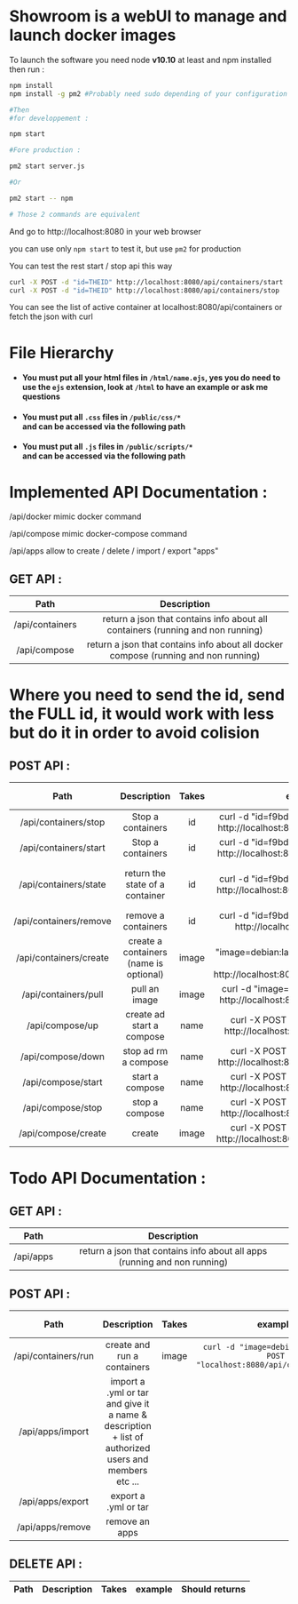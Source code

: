 # Showroom is a webUI to manage and launch docker images
To launch the software you need node **v10.10** at least and npm installed then run :

```bash
npm install
npm install -g pm2 #Probably need sudo depending of your configuration

#Then
#for developpement :

npm start

#Fore production :

pm2 start server.js

#Or

pm2 start -- npm

# Those 2 commands are equivalent
```
And go to http://localhost:8080 in your web browser

you can use only `npm start` to test it, but use `pm2` for production

You can test the rest start / stop api this way

```bash
curl -X POST -d "id=THEID" http://localhost:8080/api/containers/start
curl -X POST -d "id=THEID" http://localhost:8080/api/containers/stop
```

You can see the list of active container at localhost:8080/api/containers
or fetch the json with curl

# File Hierarchy

* #### You must put all your html files in `/html/name.ejs`, yes you do need to use the `ejs` extension, look at `/html` to have an example or ask me questions

* #### You must put all `.css` files in `/public/css/*`<br> and can be accessed via the following path

* #### You must put all `.js` files in `/public/scripts/*`<br> and can be accessed via the following path


# Implemented API Documentation :

/api/docker mimic docker command

/api/compose mimic docker-compose command

/api/apps allow to create / delete / import / export "apps"

## GET API :

Path | Description
:-:|:-:
/api/containers|return a json that contains info about all containers (running and non running)
/api/compose|return a json that contains info about all docker compose (running and non running)

# Where you need to send the id, send the FULL id, it would work with less but do it in order to avoid colision

## POST API :
Path| Description | Takes | example | Should returns
:-:|:-:|:-:|:-:|:-:
/api/containers/stop | Stop a containers | id | curl -d "id=f9bd3802cb4182" -X POST http://localhost:8080/api/containers/stop | "stoped"
/api/containers/start | Stop a containers | id | curl -d "id=f9bd3802cb4182" -X POST http://localhost:8080/api/containers/start| "started"
/api/containers/state | return the state of a container| id | curl -d "id=f9bd3802cb4182" -X POST http://localhost:8080/api/containers/state| state {running, created ...}
/api/containers/remove | remove a containers | id | curl -d "id=f9bd3802cb4182" -X POST http://localhost:8080/api/remove| "done"
/api/containers/create | create a containers (name is optional) | image | curl -d "image=debian:latest&name=thename" -X POST http://localhost:8080/api/containers/create| ID or error msg
/api/containers/pull | pull an image | image | curl -d "image=debian:latest" -X POST http://localhost:8080/api/containers/pull| "done"
/api/compose/up| create ad start a compose |name|curl -X POST -d "name=medialog" http://localhost:8080/api/compose/up|"started"
/api/compose/down| stop ad rm a compose |name|curl -X POST -d "name=medialog" http://localhost:8080/api/compose/down|"done"
/api/compose/start| start a compose |name|curl -X POST -d "name=medialog" http://localhost:8080/api/compose/start|"started"
/api/compose/stop| stop a compose |name|curl -X POST -d "name=medialog" http://localhost:8080/api/compose/stop|"stoped"
/api/compose/create| create |image|curl -X POST -d "name=medialog" http://localhost:8080/api/compose/create|"done"

# Todo API Documentation :


## GET API :

Path| Description
:-:|:-:
/api/apps|return a json that contains info about all apps (running and non running)

## POST API :

Path| Description | Takes | example | Should returns
:-:|:-:|:-:|:-:|:-:
/api/containers/run | create and run a containers | image | `curl -d "image=debian:latest" -X POST "localhost:8080/api/containers/run"`| "started"
/api/apps/import| import a .yml or tar and give it a name & description + list of authorized users and members etc ...
/api/apps/export| export a .yml or tar
/api/apps/remove| remove an apps

## DELETE API :
Path| Description | Takes | example | Should returns
:-:|:-:|:-:|:-:|:-:
